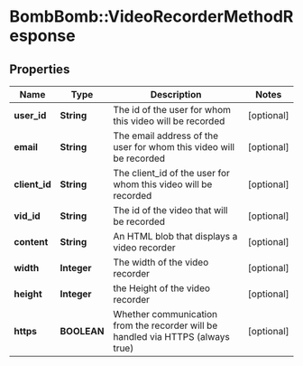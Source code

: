 # BombBomb::VideoRecorderMethodResponse

## Properties
Name | Type | Description | Notes
------------ | ------------- | ------------- | -------------
**user_id** | **String** | The id of the user for whom this video will be recorded | [optional] 
**email** | **String** | The email address of the user for whom this video will be recorded | [optional] 
**client_id** | **String** | The client_id of the user for whom this video will be recorded | [optional] 
**vid_id** | **String** | The id of the video that will be recorded | [optional] 
**content** | **String** | An HTML blob that displays a video recorder | [optional] 
**width** | **Integer** | The width of the video recorder | [optional] 
**height** | **Integer** | the Height of the video recorder | [optional] 
**https** | **BOOLEAN** | Whether communication from the recorder will be handled via HTTPS (always true) | [optional] 


